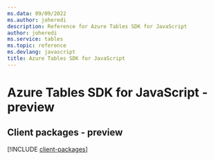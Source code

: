 ```yaml
---
ms.data: 09/09/2022
ms.author: joheredi
description: Reference for Azure Tables SDK for JavaScript
author: joheredi
ms.service: tables
ms.topic: reference
ms.devlang: javascript
title: Azure Tables SDK for JavaScript
---
```

# Azure Tables SDK for JavaScript - preview

## Client packages - preview
[!INCLUDE [client-packages](tables-client-index.md)]
